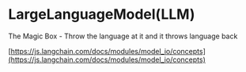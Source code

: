 # LargeLanguageModel(LLM)

The Magic Box - Throw the language at it and it throws language back

[https://js.langchain.com/docs/modules/model_io/concepts](https://js.langchain.com/docs/modules/model_io/concepts)
